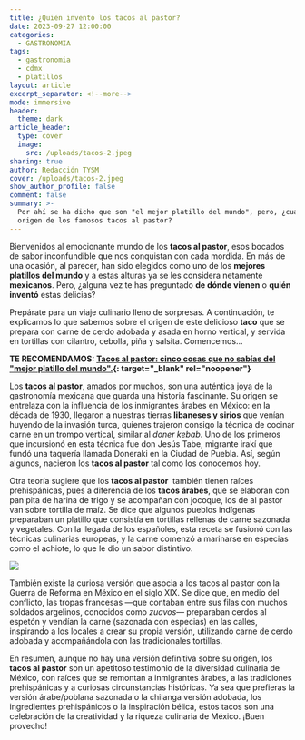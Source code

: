 ```yaml
---
title: ¿Quién inventó los tacos al pastor?
date: 2023-09-27 12:00:00
categories:
  - GASTRONOMIA
tags:
  - gastronomia
  - cdmx
  - platillos
layout: article
excerpt_separator: <!--more-->
mode: immersive
header:
  theme: dark
article_header:
  type: cover
  image:
    src: /uploads/tacos-2.jpeg
sharing: true
author: Redacción TYSM
cover: /uploads/tacos-2.jpeg
show_author_profile: false
comment: false
summary: >-
  Por ahí se ha dicho que son "el mejor platillo del mundo", pero, ¿cuál es el
  origen de los famosos tacos al pastor?
---
```

Bienvenidos al emocionante mundo de los **tacos al pastor**, esos bocados de sabor inconfundible que nos conquistan con cada mordida. En más de una ocasión, al parecer, han sido elegidos como uno de los **mejores platillos del mundo** y a estas alturas ya se les considera netamente **mexicanos**. Pero, ¿alguna vez te has preguntado **de dónde vienen** o **quién inventó** estas delicias?

Prepárate para un viaje culinario lleno de sorpresas. A continuación, te explicamos lo que sabemos sobre el origen de este delicioso **taco** que se prepara con carne de cerdo adobada y asada en horno vertical, y servida en tortillas con cilantro, cebolla, piña y salsita. Comencemos…

**TE RECOMENDAMOS: [Tacos al pastor: cinco cosas que no sabías del "mejor platillo del mundo".](https://blog.tonoysumariachi.com/gastronomia/2022/08/24/tacos-al-pastor-cinco-cosas-que-no-sabias-del-mejor-platillo-del-mundo.html){: target="_blank" rel="noopener"}**

Los **tacos al pastor**, amados por muchos, son una auténtica joya de la gastronomía mexicana que guarda una historia fascinante. Su origen se entrelaza con la influencia de los inmigrantes árabes en México: en la década de 1930, llegaron a nuestras tierras **libaneses y sirios** que venían huyendo de la invasión turca, quienes trajeron consigo la técnica de cocinar carne en un trompo vertical, similar al *doner kebab*. Uno de los primeros que incursionó en esta técnica fue don Jesús Tabe, migrante irakí que fundó una taquería llamada Doneraki en la Ciudad de Puebla. Así, según algunos, nacieron los **tacos al pastor** tal como los conocemos hoy.

Otra teoría sugiere que los **tacos al pastor**&nbsp; también tienen raíces prehispánicas, pues a diferencia de los **tacos árabes**, que se elaboran con pan pita de harina de trigo y se acompañan con jocoque, los de al pastor van sobre tortilla de maíz. Se dice que algunos pueblos indígenas preparaban un platillo que consistía en tortillas rellenas de carne sazonada y vegetales. Con la llegada de los españoles, esta receta se fusionó con las técnicas culinarias europeas, y la carne comenzó a marinarse en especias como el achiote, lo que le dio un sabor distintivo.

![](https://upload.wikimedia.org/wikipedia/commons/thumb/4/4f/Trompo_de_pastor_-_festival_del_taco_en_xalapa_2023_01.jpg/768px-Trompo_de_pastor_-_festival_del_taco_en_xalapa_2023_01.jpg)

También existe la curiosa versión que asocia a los tacos al pastor con la Guerra de Reforma en México en el siglo XIX. Se dice que, en medio del conflicto, las tropas francesas —que contaban entre sus filas con muchos soldados argelinos, conocidos como *zuavos*— preparaban cerdos al espetón y vendían la carne (sazonada con especias) en las calles, inspirando a los locales a crear su propia versión, utilizando carne de cerdo adobada y acompañándola con las tradicionales tortillas.

En resumen, aunque no hay una versión definitiva sobre su origen, los **tacos al pastor** son un apetitoso testimonio de la diversidad culinaria de México, con raíces que se remontan a inmigrantes árabes, a las tradiciones prehispánicas y a curiosas circunstancias históricas. Ya sea que prefieras la versión árabe/poblana sazonada o la chilanga versión adobada, los ingredientes prehispánicos o la inspiración bélica, estos tacos son una celebración de la creatividad y la riqueza culinaria de México. ¡Buen provecho!